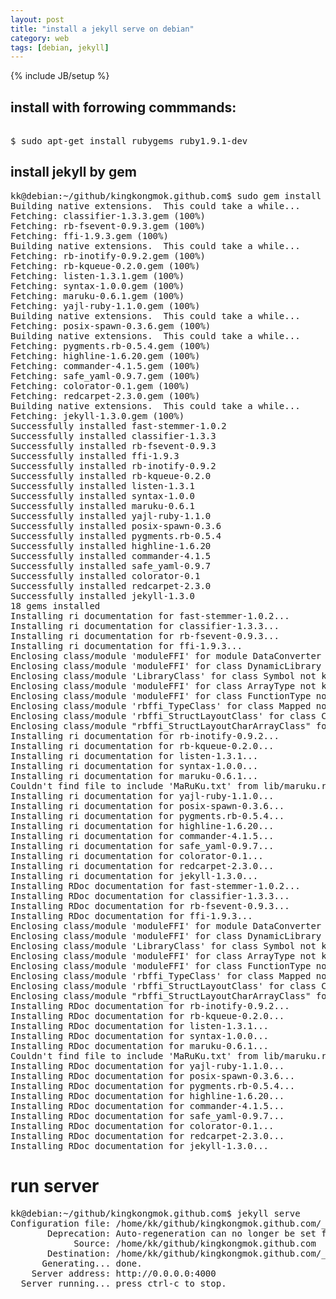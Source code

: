 ```yaml
---
layout: post
title: "install a jekyll serve on debian"
category: web
tags: [debian, jekyll]
---
```

{% include JB/setup %}
## install with forrowing commmands:

<pre>

$ sudo apt-get install rubygems ruby1.9.1-dev
</pre>

## install jekyll by gem
<pre>
kk@debian:~/github/kingkongmok.github.com$ sudo gem install jekyll
Building native extensions.  This could take a while...
Fetching: classifier-1.3.3.gem (100%)
Fetching: rb-fsevent-0.9.3.gem (100%)
Fetching: ffi-1.9.3.gem (100%)
Building native extensions.  This could take a while...
Fetching: rb-inotify-0.9.2.gem (100%)
Fetching: rb-kqueue-0.2.0.gem (100%)
Fetching: listen-1.3.1.gem (100%)
Fetching: syntax-1.0.0.gem (100%)
Fetching: maruku-0.6.1.gem (100%)
Fetching: yajl-ruby-1.1.0.gem (100%)
Building native extensions.  This could take a while...
Fetching: posix-spawn-0.3.6.gem (100%)
Building native extensions.  This could take a while...
Fetching: pygments.rb-0.5.4.gem (100%)
Fetching: highline-1.6.20.gem (100%)
Fetching: commander-4.1.5.gem (100%)
Fetching: safe_yaml-0.9.7.gem (100%)
Fetching: colorator-0.1.gem (100%)
Fetching: redcarpet-2.3.0.gem (100%)
Building native extensions.  This could take a while...
Fetching: jekyll-1.3.0.gem (100%)
Successfully installed fast-stemmer-1.0.2
Successfully installed classifier-1.3.3
Successfully installed rb-fsevent-0.9.3
Successfully installed ffi-1.9.3
Successfully installed rb-inotify-0.9.2
Successfully installed rb-kqueue-0.2.0
Successfully installed listen-1.3.1
Successfully installed syntax-1.0.0
Successfully installed maruku-0.6.1
Successfully installed yajl-ruby-1.1.0
Successfully installed posix-spawn-0.3.6
Successfully installed pygments.rb-0.5.4
Successfully installed highline-1.6.20
Successfully installed commander-4.1.5
Successfully installed safe_yaml-0.9.7
Successfully installed colorator-0.1
Successfully installed redcarpet-2.3.0
Successfully installed jekyll-1.3.0
18 gems installed
Installing ri documentation for fast-stemmer-1.0.2...
Installing ri documentation for classifier-1.3.3...
Installing ri documentation for rb-fsevent-0.9.3...
Installing ri documentation for ffi-1.9.3...
Enclosing class/module 'moduleFFI' for module DataConverter not known
Enclosing class/module 'moduleFFI' for class DynamicLibrary not known
Enclosing class/module 'LibraryClass' for class Symbol not known
Enclosing class/module 'moduleFFI' for class ArrayType not known
Enclosing class/module 'moduleFFI' for class FunctionType not known
Enclosing class/module 'rbffi_TypeClass' for class Mapped not known
Enclosing class/module 'rbffi_StructLayoutClass' for class CharArray not known
Enclosing class/module "rbffi_StructLayoutCharArrayClass" for alias to_str to_s not known
Installing ri documentation for rb-inotify-0.9.2...
Installing ri documentation for rb-kqueue-0.2.0...
Installing ri documentation for listen-1.3.1...
Installing ri documentation for syntax-1.0.0...
Installing ri documentation for maruku-0.6.1...
Couldn't find file to include 'MaRuKu.txt' from lib/maruku.rb
Installing ri documentation for yajl-ruby-1.1.0...
Installing ri documentation for posix-spawn-0.3.6...
Installing ri documentation for pygments.rb-0.5.4...
Installing ri documentation for highline-1.6.20...
Installing ri documentation for commander-4.1.5...
Installing ri documentation for safe_yaml-0.9.7...
Installing ri documentation for colorator-0.1...
Installing ri documentation for redcarpet-2.3.0...
Installing ri documentation for jekyll-1.3.0...
Installing RDoc documentation for fast-stemmer-1.0.2...
Installing RDoc documentation for classifier-1.3.3...
Installing RDoc documentation for rb-fsevent-0.9.3...
Installing RDoc documentation for ffi-1.9.3...
Enclosing class/module 'moduleFFI' for module DataConverter not known
Enclosing class/module 'moduleFFI' for class DynamicLibrary not known
Enclosing class/module 'LibraryClass' for class Symbol not known
Enclosing class/module 'moduleFFI' for class ArrayType not known
Enclosing class/module 'moduleFFI' for class FunctionType not known
Enclosing class/module 'rbffi_TypeClass' for class Mapped not known
Enclosing class/module 'rbffi_StructLayoutClass' for class CharArray not known
Enclosing class/module "rbffi_StructLayoutCharArrayClass" for alias to_str to_s not known
Installing RDoc documentation for rb-inotify-0.9.2...
Installing RDoc documentation for rb-kqueue-0.2.0...
Installing RDoc documentation for listen-1.3.1...
Installing RDoc documentation for syntax-1.0.0...
Installing RDoc documentation for maruku-0.6.1...
Couldn't find file to include 'MaRuKu.txt' from lib/maruku.rb
Installing RDoc documentation for yajl-ruby-1.1.0...
Installing RDoc documentation for posix-spawn-0.3.6...
Installing RDoc documentation for pygments.rb-0.5.4...
Installing RDoc documentation for highline-1.6.20...
Installing RDoc documentation for commander-4.1.5...
Installing RDoc documentation for safe_yaml-0.9.7...
Installing RDoc documentation for colorator-0.1...
Installing RDoc documentation for redcarpet-2.3.0...
Installing RDoc documentation for jekyll-1.3.0...
</pre>

# run server
<pre>
kk@debian:~/github/kingkongmok.github.com$ jekyll serve
Configuration file: /home/kk/github/kingkongmok.github.com/_config.yml
       Deprecation: Auto-regeneration can no longer be set from your configuration file(s). Use the --watch/-w command-line option instead.
            Source: /home/kk/github/kingkongmok.github.com
       Destination: /home/kk/github/kingkongmok.github.com/_site
      Generating... done.
    Server address: http://0.0.0.0:4000
  Server running... press ctrl-c to stop.
</pre>

